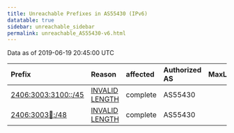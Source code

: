```yaml
---
title: Unreachable Prefixes in AS55430 (IPv6)
datatable: true
sidebar: unreachable_sidebar
permalink: unreachable_AS55430-v6.html
---
```


Data as of 2019-06-19 20:45:00 UTC


<div class="datatable-begin"></div>

| Prefix                                                           | Reason                                                                                                        | affected   | Authorized AS   |   MaxLength | Anchor                                       |   unreachable /48s |
|:-----------------------------------------------------------------|:--------------------------------------------------------------------------------------------------------------|:-----------|:----------------|------------:|:---------------------------------------------|-------------------:|
| [2406:3003:3100::/45](https://stat.ripe.net/2406:3003:3100::/45) | [INVALID LENGTH](https://rpki-validator.ripe.net/announcement-preview?asn=AS55430&prefix=2406:3003:3100::/45) | complete   | AS55430         |          35 | [APNIC](unreachable_APNIC_RPKI_Root-v6.html) |                  8 |
| [2406:3003:100::/48](https://stat.ripe.net/2406:3003:100::/48)   | [INVALID LENGTH](https://rpki-validator.ripe.net/announcement-preview?asn=AS55430&prefix=2406:3003:100::/48)  | complete   | AS55430         |          35 | [APNIC](unreachable_APNIC_RPKI_Root-v6.html) |                  1 |

<div class="datatable-end"></div>
